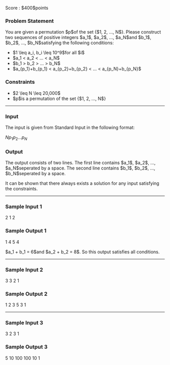 
<div>

<span>

<span>

<p>
Score : $400$points
</p>

<div>

<section>

### **Problem Statement**

<style>
#nck {
      width: 30px;
      height: auto;
   }

</style>

<p>
You are given a permutation $p$of the set {$1, 2, ..., N$}. Please construct two sequences of positive integers $a_1$, $a_2$, ..., $a_N$and $b_1$, $b_2$, ..., $b_N$satisfying the following conditions:
</p>

<ul>

<li>
$1 \leq a_i, b_i \leq 10^9$for all $i$
</li>

<li>
$a_1 < a_2 < ... < a_N$
</li>

<li>
$b_1 > b_2 > ... > b_N$
</li>

<li>
$a_{p_1}+b_{p_1} < a_{p_2}+b_{p_2} < ... < a_{p_N}+b_{p_N}$
</li>

</ul>

</section>

</div>

<div>

<section>

### **Constraints**

<ul>

<li>
$2 \leq N \leq 20,000$
</li>

<li>
$p$is a permutation of the set {$1, 2, ..., N$}
</li>

</ul>

</section>

</div>

---

<div>

<div>

<section>

### **Input**

<p>
The input is given from Standard Input in the following format:
</p>

<div>

$N$$p_1$$p_2$$...$$p_N$
</div>

</section>

</div>

<div>

<section>

### **Output**

<p>
The output consists of two lines. The first line contains $a_1$, $a_2$, ..., $a_N$seperated by a space. The second line contains $b_1$, $b_2$, ..., $b_N$seperated by a space. 
</p>

<p>
It can be shown that there always exists a solution for any input satisfying the constraints.
</p>

</section>

</div>

</div>

---

<div>

<section>

### **Sample Input 1**

<div>

2
1 2

</div>

</section>

</div>

<div>

<section>

### **Sample Output 1**

<div>

1 4
5 4

</div>

<p>
$a_1 + b_1 = 6$and $a_2 + b_2 = 8$. So this output satisfies all conditions.
</p>

</section>

</div>

---

<div>

<section>

### **Sample Input 2**

<div>

3
3 2 1

</div>

</section>

</div>

<div>

<section>

### **Sample Output 2**

<div>

1 2 3
5 3 1

</div>

</section>

</div>

---

<div>

<section>

### **Sample Input 3**

<div>

3
2 3 1

</div>

</section>

</div>

<div>

<section>

### **Sample Output 3**

<div>

5 10 100
100 10 1

</div>

</section>

</div>

</span>

</span>

</div>
